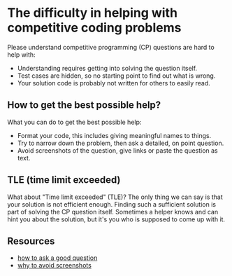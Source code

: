 <!-- alias cp-help, cp -->
# The difficulty in helping with competitive coding problems

Please understand competitive programming (CP) questions are hard to help with:

- Understanding requires getting into solving the question itself.
- Test cases are hidden, so no starting point to find out what is wrong.
- Your solution code is probably not written for others to easily read.

<!-- inline -->
## How to get the best possible help?

What you can do to get the best possible help:

- Format your code, this includes giving meaningful names to things.
- Try to narrow down the problem, then ask a detailed, on point question.
- Avoid screenshots of the question, give links or paste the question as text.

<!-- inline -->
## TLE (time limit exceeded)

What about "Time limit exceeded" (TLE)?
The only thing we can say is that your solution is not efficient enough. Finding such a sufficient solution is part of solving the CP question itself. Sometimes a helper knows and can hint you about the solution, but it's you who is supposed to come up with it.

## Resources

- [how to ask a good question](https://codeblog.jonskeet.uk/2010/08/29/writing-the-perfect-question/)
- [why to avoid screenshots](https://idownvotedbecau.se/imageofcode)